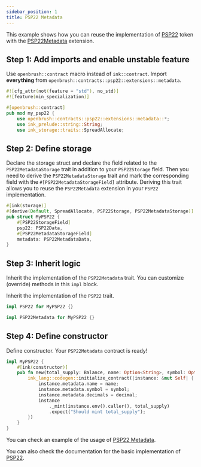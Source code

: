 ```yaml
---
sidebar_position: 1
title: PSP22 Metadata
---
```


This example shows how you can reuse the implementation of [PSP22](https://github.com/Supercolony-net/openbrush-contracts/tree/main/contracts/src/token/psp22) token with the [PSP22Metadata](https://github.com/Supercolony-net/openbrush-contracts/tree/main/contracts/src/token/psp22/extensions/metadata.rs) extension.

## Step 1: Add imports and enable unstable feature

Use `openbrush::contract` macro instead of `ink::contract`. Import **everything** from `openbrush::contracts::psp22::extensions::metadata`.

```rust
#![cfg_attr(not(feature = "std"), no_std)]
#![feature(min_specialization)]

#[openbrush::contract]
pub mod my_psp22 {
    use openbrush::contracts::psp22::extensions::metadata::*;
    use ink_prelude::string::String;
    use ink_storage::traits::SpreadAllocate;
```

## Step 2: Define storage

Declare the storage struct and declare the field related to the `PSP22MetadataStorage` trait in addition to your `PSP22Storage` field. Then you need to derive the `PSP22MetadataStorage` trait and mark the corresponding field with the `#[PSP22MetadataStorageField]` attribute. Deriving this trait allows you to reuse the `PSP22Metadata` extension in your `PSP22` implementation.

```rust
#[ink(storage)]
#[derive(Default, SpreadAllocate, PSP22Storage, PSP22MetadataStorage)]
pub struct MyPSP22 {
    #[PSP22StorageField]
    psp22: PSP22Data,
    #[PSP22MetadataStorageField]
    metadata: PSP22MetadataData,
}
```

## Step 3: Inherit logic

Inherit the implementation of the `PSP22Metadata` trait. You can customize (override) methods in this `impl` block.

Inherit the implementation of the `PSP22` trait.

```rust
impl PSP22 for MyPSP22 {}

impl PSP22Metadata for MyPSP22 {}
```

## Step 4: Define constructor

Define constructor. Your `PSP22Metadata` contract is ready!

```rust
impl MyPSP22 {
    #[ink(constructor)]
    pub fn new(total_supply: Balance, name: Option<String>, symbol: Option<String>, decimal: u8) -> Self {
        ink_lang::codegen::initialize_contract(|instance: &mut Self| {
            instance.metadata.name = name;
            instance.metadata.symbol = symbol;
            instance.metadata.decimals = decimal;
            instance
                ._mint(instance.env().caller(), total_supply)
                .expect("Should mint total_supply");
        })
    }
}
```

You can check an example of the usage of [PSP22 Metadata](https://github.com/Supercolony-net/openbrush-contracts/tree/main/examples/psp22_extensions/metadata).

You can also check the documentation for the basic implementation of [PSP22](/smart-contracts/PSP22).
